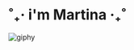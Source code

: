 <h1 align = "left"> ˚₊‧ i'm Martina ‧₊˚ </h1>


![giphy](https://github.com/martigdf/martigdf/assets/115803827/e7b57683-ca4c-4ed6-8b36-0b739f45c4ab)



<!--
**martigdf/martigdf** is a ✨ _special_ ✨ repository because its `README.md` (this file) appears on your GitHub profile.

Here are some ideas to get you started:

- 🔭 I’m currently working on ...
- 🌱 I’m currently learning ...
- 👯 I’m looking to collaborate on ...
- 🤔 I’m looking for help with ...
- 💬 Ask me about ...
- 📫 How to reach me: ...
- 😄 Pronouns: ...
- ⚡ Fun fact: ...
-->
